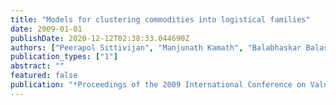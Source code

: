 ```yaml
---
title: "Models for clustering commodities into logistical families"
date: 2009-01-01
publishDate: 2020-12-12T02:38:33.044690Z
authors: ["Peerapol Sittivijan", "Manjunath Kamath", "Balabhaskar Balasundaram"]
publication_types: ["1"]
abstract: ""
featured: false
publication: "*Proceedings of the 2009 International Conference on Value Chain Sustainability (ICOVACS 2009)*"
---
```


